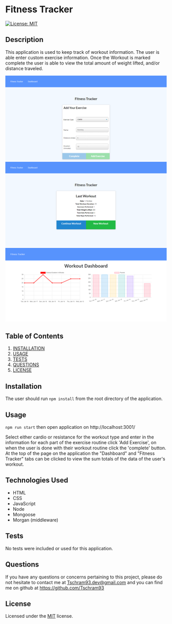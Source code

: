 
# Fitness Tracker
[![License: MIT](https://img.shields.io/badge/License-MIT-yellow.svg)](https://opensource.org/licenses/MIT)

## Description

This application is used to keep track of workout information. The user is able enter custom exercise information. Once the Workout is marked complete the user is able to view the total amount of weight lifted, and/or distance traveled.

![Landing Page](./assets/landingPage.png)
![Tracker Tab](./assets/fitnessTracker.png)
![Dashboard](./assets/dashboard.png)
## Table of Contents

1. [INSTALLATION](#Installation)
2. [USAGE](#Usage)
3. [TESTS](#Tests)
4. [QUESTIONS](#Questions)
5. [LICENSE](#License)

## Installation

The user should run ```npm install``` from the root directory of the application.

## Usage

```npm run start``` then open application on http://localhost:3001/

Select either cardio or resistance for the workout type and enter in the information for each part of the exercise routine click 'Add Exercise', on when the user is done with their workout routine click the 'complete' button. At the top of the page on the application the "Dashboard" and "Fitness Tracker" tabs can be clicked to view the sum totals of the data of the user's workout.

## Technologies Used
- HTML
- CSS
- JavaScript
- Node
- Mongoose
- Morgan (middleware)


## Tests

No tests were included or used for this application.

## Questions

If you have any questions or concerns pertaining to this project, please do not hesitate to contact me at Tschram93.dev@gmail.com and you can find me on github at https://github.com/Tschram93


## License

Licensed under the [MIT](https://opensource.org/licenses/MIT) license.
